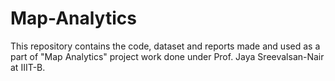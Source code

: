 # Map-Analytics

This repository contains the code, dataset and reports made and used as a part of "Map Analytics" project work done under Prof. Jaya Sreevalsan-Nair at IIIT-B.
